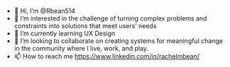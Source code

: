 - 👋 Hi, I’m @Rbean514
- 👀 I’m interested in the challenge of turning complex problems and constraints into solutions that meet users’ needs
- 🌱 I’m currently learning UX Design
- 💞️ I’m looking to collaborate on creating systems for meaningful change in the community where I live, work, and play. 
- 📫 How to reach me https://www.linkedin.com/in/rachelmbean/

<!---
Rbean514/Rbean514 is a ✨ special ✨ repository because its `README.md` (this file) appears on your GitHub profile.
You can click the Preview link to take a look at your changes.
--->
